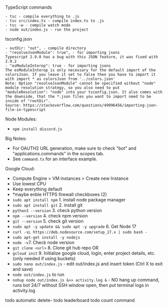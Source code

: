 TypeScript commands

```
- tsc - compile everything to .js
- tsc src/index.ts - compile index.ts to .js
- tsc -w - compile watch mode
- node out/index.js - run the project
```

tsconfig.json

```
- outDir: "out", - compile directory
- "resolveJsonModule": true", - for importing jsons
Typescript 2.9.0 has a bug with this JSON feature, it was fixed with 2.9.2
- "esModuleInterop": true - for importing jsons
The esModuleInterop is only necessary for the default import of the colorsJson. If you leave it set to false then you have to import it with import * as colorsJson from '../colors.json'
Note: Option "resolveJsonModule" cannot be specified without "node" module resolution strategy, so you also need to put "moduleResolution": "node" into your tsconfig.json. It also comes with the downside, that the *.json files you want to import need to be inside of "rootDir".
Source: https://stackoverflow.com/questions/49996456/importing-json-file-in-typescript
```

Node Modules:

-   `npm install discord.js`

Big Notes:

-   For OAUTH2 URL generation, make sure to check "bot" and "applications.commands" in the scopes tab.
-   See `command.ts` for an interface example.

Google Cloud:

-   Compute Engine > VM instances > Create new Instance
-   Use lowest CPU
-   Keep everything default
-   \*maybe enble HTTPS firewall checkboxes (2)
-   `sudo apt install npm` 1. install node package manager
-   `sudo apt install git` 2. install git
-   `python3 --version` 3. check python version
-   `npm --version` 4. check npm version
-   `git --version` 5. check git version
-   `sudo apt -y update && sudo apt -y upgrade` 6. Get Node 17
-   `curl -sL https://deb.nodesource.com/setup_17.x | sudo bash -`
-   `sudo apt-get install -y nodejs`
-   `node -v`7. Check node version
-   `git clone <url>` 8. Clone git hub repo OR
-   `gcloud init` 9. Initialize google cloud, login, enter project details, etc. (only needed if using buckets)
-   `sudo nano out/index.js` - edit out/index.js and insert token (Ctrl X to exit and save)
-   `node out/index.js` to run
-   `nohup node out/index.js &>> activity.log &` - NO hang up command, runs bot 24/7 without SSH window open, then put terminal logs in activity.log

todo automatic delete-
todo leaderboard
todo count command
